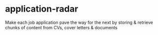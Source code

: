 # application-radar
Make each job application pave the way for the next by storing &amp; retrieve chunks of content from CVs, cover letters &amp; documents
